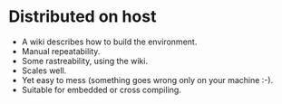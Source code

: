 Distributed on host
===

- A wiki describes how to build the environment.
- Manual repeatability.
- Some rastreability, using the wiki.
- Scales well.
- Yet easy to mess (something goes wrong only on your machine :-).
- Suitable for embedded or cross compiling.
